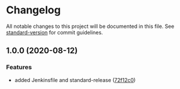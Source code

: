 # Changelog

All notable changes to this project will be documented in this file. See [standard-version](https://github.com/conventional-changelog/standard-version) for commit guidelines.

## 1.0.0 (2020-08-12)


### Features

* added Jenkinsfile and standard-release ([72f12c0](https://github.com/maximddnp/Angular-HelloWorld/commit/72f12c09ee9b574497d47d00e6f49f978a54aef2))
